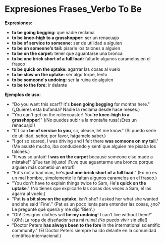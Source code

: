 # Expresiones Frases_Verbo To Be



**Expresiones:**

*   **to be going begging:** que nadie reclama
*   **to be knee-high to a grasshopper:** ser un renacuajo
*   **to be of service to someone:** ser de utilidad a alguien
*   **to be on someone's tail:** pisarle los talones a alguien
*   **to be on the carpet:** tener que aguantarse una bronca
*   **to be one brick short of a full load:** faltarle algunos caramelos en el frasco
*   **to be quick on the uptake:** agarrar las cosas al vuelo
*   **to be slow on the uptake:** ser algo torpe, lento
*   **to be someone's undoing:** ser la ruina de alguien
*   **to be to the fore:** ir delante

**Ejemplos de uso:**

*   "Do you want this scarf? It's **been going begging** for months here." (¿Quieres esta bufanda? Nadie la reclama desde hace meses.)
*   "You can't get on the rollercoaster! You'**re knee-high to a grasshopper**!" (¡No puedes subir a la montaña rusa! ¡Eres un renacuajo!)
*   "If I can **be of service to you**, sir, please, let me know." (Si puedo serle de utilidad, señor, por favor, hágamelo saber.)
*   "I got so scared, I was driving and I felt there **was someone on my tail**." (Me asusté mucho, iba conduciendo y sentí que alguien me pisaba los talones.)
*   "It was so unfair! I **was on the carpet** because someone else made a mistake!" (¡Fue tan injusto! ¡Tuve que aguantarme una bronca porque alguien más cometió un error!)
*   "Ed's not a bad man, he'**s just one brick short of a full load**." (Ed no es un mal hombre, simplemente le faltan algunos caramelos en el frasco.)
*   "You don't have to explain things twice to Sam, He'**s quick on the uptake**." (No tienes que explicarle las cosas dos veces a Sam, él las agarra al vuelo.)
*   "Pat **is a bit slow on the uptake**, isn't she? I asked her what she wanted and she said 'Fine'." (Pat es un poco lenta para entender las cosas, ¿no? Le pregunté qué quería y me dijo 'Bien'.)
*   "Oh! Designer clothes will **be my undoing**! I can't live without them!" (¡Oh! ¡La ropa de diseñador será mi ruina! ¡No puedo vivir sin ella!)
*   "Doctor Peters **has always been to the fore** in the international scientific community." (El Doctor Peters siempre ha ido delante en la comunidad científica internacional.)

